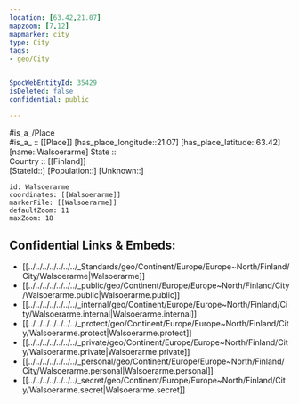 ```yaml
---
location: [63.42,21.07] 
mapzoom: [7,12] 
mapmarker: city 
type: City
tags:
- geo/City


SpocWebEntityId: 35429
isDeleted: false
confidential: public

---
```

#is_a_/Place  
#is_a_ :: [[Place]] 
[has_place_longitude::21.07] 
[has_place_latitude::63.42] 
[name::Walsoerarme] 
State ::  
Country :: [[Finland]]  
[StateId::] 
[Population::] 
[Unknown::] 


```leaflet
id: Walsoerarme
coordinates: [[Walsoerarme]] 
markerFile: [[Walsoerarme]] 
defaultZoom: 11 
maxZoom: 18
```


## Confidential Links & Embeds: 
- [[../../../../../../../_Standards/geo/Continent/Europe/Europe~North/Finland/City/Walsoerarme|Walsoerarme]] 
- [[../../../../../../../_public/geo/Continent/Europe/Europe~North/Finland/City/Walsoerarme.public|Walsoerarme.public]] 
- [[../../../../../../../_internal/geo/Continent/Europe/Europe~North/Finland/City/Walsoerarme.internal|Walsoerarme.internal]] 
- [[../../../../../../../_protect/geo/Continent/Europe/Europe~North/Finland/City/Walsoerarme.protect|Walsoerarme.protect]] 
- [[../../../../../../../_private/geo/Continent/Europe/Europe~North/Finland/City/Walsoerarme.private|Walsoerarme.private]] 
- [[../../../../../../../_personal/geo/Continent/Europe/Europe~North/Finland/City/Walsoerarme.personal|Walsoerarme.personal]] 
- [[../../../../../../../_secret/geo/Continent/Europe/Europe~North/Finland/City/Walsoerarme.secret|Walsoerarme.secret]] 

